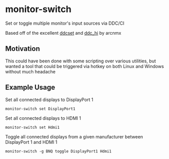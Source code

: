 # monitor-switch

Set or toggle multiple monitor's input sources via DDC/CI

Based off of the excellent [ddcset](https://github.com/arcnmx/ddcset-rs/) and [ddc_hi](https://github.com/arcnmx/ddc-hi-rs) by arcnmx

## Motivation

This could have been done with some scripting over various utilities, but wanted a tool that could be triggered via hotkey on both Linux and Windows without much headache

## Example Usage

Set all connected displays to DisplayPort 1

`monitor-switch set DisplayPort1`

Set all connected displays to HDMI 1

`monitor-switch set Hdmi1`

Toggle all connected displays from a given manufacturer between DisplayPort 1 and HDMI 1

`monitor-switch -g BNQ toggle DisplayPort1 Hdmi1`
